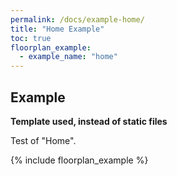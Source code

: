 ```yaml
---
permalink: /docs/example-home/
title: "Home Example"
toc: true
floorplan_example:
  - example_name: "home"
---
```


## Example

**Template used, instead of static files**

Test of "Home".

{% include floorplan_example %}
